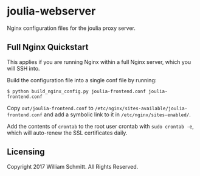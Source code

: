 # joulia-webserver
Nginx configuration files for the joulia proxy server.

## Full Nginx Quickstart
This applies if you are running Nginx within a full Nginx server, which you will
SSH into.

Build the configuration file into a single conf file by running:
```
$ python build_nginx_config.py joulia-frontend.conf joulia-frontend.conf
```

Copy `out/joulia-frontend.conf` to
`/etc/nginx/sites-available/joulia-frontend.conf` and add a symbolic link to it
in `/etc/nginx/sites-enabled/`.

Add the contents of `crontab` to the root user crontab with `sudo crontab -e`,
which will auto-renew the SSL certificates daily.

## Licensing
Copyright 2017 William Schmitt. All Rights Reserved.

